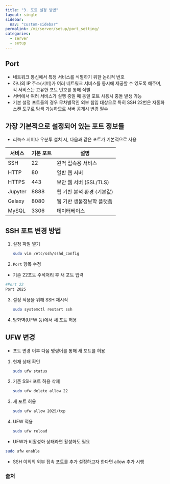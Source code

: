 ```yaml
---
title: "3. 포트 설정 방법"
layout: single
sidebar:
  nav: "custom-sidebar"
permalink: /mi/server/setup/port_setting/
categories:
  - server
  - setup
---
```



## Port

  - 네트워크 통신에서 특정 서비스를 식별하기 위한 논리적 번호
  - 하나의 IP 주소(서버)가 여러 네트워크 서비스를 동시에 제공할 수 있도록 해주며, 각 서비스는 고유한 포트 번호를 통해 식별
  - 서버에서 여러 서비스가 실행 중일 때 동일 포트 사용시 충돌 발생 가능
  - 기본 설정 포트들의 경우 무차별적인 외부 침입 대상으로 특히 SSH 22번은 자동화 스캔 도구로 탐색 가능하므로 서버 공개시 변경 필수


## 가장 기본적으로 설정되어 있는 포트 정보들  

  - 리눅스 서버나 우분투 설치 시, 다음과 같은 포트가 기본적으로 사용

| 서비스        | 기본 포트 | 설명                           |
|---------------|-----------|--------------------------------|
| SSH           | 22        | 원격 접속용 서비스              |
| HTTP          | 80        | 일반 웹 서버                   |
| HTTPS         | 443       | 보안 웹 서버 (SSL/TLS)         |
| Jupyter       | 8888      | 웹 기반 분석 환경 (기본값)     |
| Galaxy        | 8080      | 웹 기반 생물정보학 플랫폼       |
| MySQL         | 3306      | 데이터베이스                    |



## SSH 포트 변경 방법

1. 설정 파일 열기
   ```bash
   sudo vim /etc/ssh/sshd_config
   ```

2. `Port` 항목 수정
  - 기존 22포트 주석처리 후 새 포트 입력
   ```bash
   #Port 22
   Port 2025
   ```

3. 설정 적용을 위해 SSH 재시작
   ```bash
   sudo systemctl restart ssh
   ```

4. 방화벽(UFW 등)에서 새 포트 허용  


## UFW 변경  

  - 포트 변경 이후 다음 명령어를 통해 새 포트를 허용

1. 현재 상태 확인
   ```bash
   sudo ufw status
   ```

2. 기존 SSH 포트 허용 삭제 
   ```bash
   sudo ufw delete allow 22
   ```

3. 새 포트 허용
   ```bash
   sudo ufw allow 2025/tcp
   ```

4. UFW 적용
   ```bash
   sudo ufw reload
   ```

  - UFW가 비활성화 상태라면 활성화도 필요
   ```bash
   sudo ufw enable
   ```
  - SSH 이외의 외부 접속 포트를 추가 설정하고자 한다면 allow 추가 시행



### 출처
